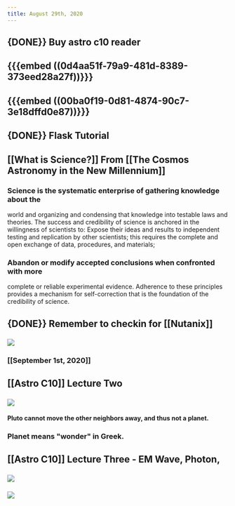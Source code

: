 ```yaml
---
title: August 29th, 2020
---
```


## {DONE}} Buy astro c10 reader

## {{{embed ((0d4aa51f-79a9-481d-8389-373eed28a27f))}}}

## {{{embed ((00ba0f19-0d81-4874-90c7-3e18dffd0e87))}}}

## {DONE}} Flask Tutorial

## [[What is Science?]] From [[The Cosmos Astronomy in the New Millennium]]
### Science is the systematic enterprise of gathering knowledge about the
world and organizing and condensing that knowledge into testable
laws and theories. The success and credibility of science is anchored in
the willingness of scientists to: Expose their ideas and results to
independent testing and replication by other scientists; this requires the
complete and open exchange of data, procedures, and materials;

### Abandon or modify accepted conclusions when confronted with more
complete or reliable experimental evidence. Adherence to these
principles provides a mechanism for self-correction that is the
foundation of the credibility of science.

## {DONE}} Remember to checkin for [[Nutanix]]
### ![](https://firebasestorage.googleapis.com/v0/b/firescript-577a2.appspot.com/o/imgs%2Fapp%2Fjialin-wu-roam%2FxAuAin_4rS.png?alt=media&token=3e34db7c-3fa2-426a-afe2-cf264e9a2fae)

### [[September 1st, 2020]]

## [[Astro C10]] Lecture Two
### ![](https://firebasestorage.googleapis.com/v0/b/firescript-577a2.appspot.com/o/imgs%2Fapp%2Fjialin-wu-roam%2FE5kt3Z9gTh.png?alt=media&token=002c54bb-0165-4fec-953c-a20d74532baf)
#### Pluto cannot move the other neighbors away, and thus not a planet.

### Planet means "wonder" in Greek.

## [[Astro C10]] Lecture Three - EM Wave, Photon, 
### ![](https://firebasestorage.googleapis.com/v0/b/firescript-577a2.appspot.com/o/imgs%2Fapp%2Fjialin-wu-roam%2FUUn4QjPFP_.png?alt=media&token=be0e83a0-47c5-4b79-a22c-ae190d17f0ef)

### ![](https://firebasestorage.googleapis.com/v0/b/firescript-577a2.appspot.com/o/imgs%2Fapp%2Fjialin-wu-roam%2FFMDRavIoTc.png?alt=media&token=7cfa4ccd-e603-487d-8224-e9db89f51c71)
